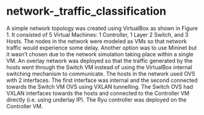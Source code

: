 # network-_traffic_classification
A simple network topology was created using VirtualBox as shown in Figure 1. It consisted of 5 Virtual 
Machines: 1 Controller, 1 Layer 2 Switch, and 3 Hosts. The nodes in the network were modeled as VMs 
so that network traffic would experience some delay. Another option was to use Mininet but it wasn’t 
chosen due to the network simulation taking place within a single VM. An overlay network was deployed 
so that the traffic generated by the hosts went through the Switch VM instead of using the VirtualBox 
internal switching mechanism to communicate. The hosts in the network used OVS with 2 interfaces. 
The first interface was internal and the second connected towards the Switch VM OVS using VXLAN 
tunnelling. The Switch OVS had VXLAN interfaces towards the hosts and connected to the Controller VM 
directly (i.e. using underlay IP). The Ryu controller was deployed on the Controller VM. 
